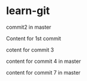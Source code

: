 # learn-git

commit2 in master

Content for 1st commit

cotent for commit 3

content for commit 4 in master

content for commit 7 in master
